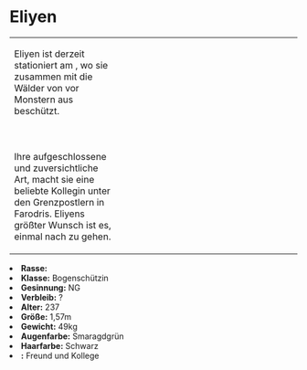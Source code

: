 # Eliyen

<primary-label ref="npc"/>

<secondary-label ref="faergria"/>

<secondary-label ref="farodris"/>

<secondary-label ref="farone"/>

<table>
<tr><td>
<p>
Eliyen ist derzeit stationiert am <a href="Inidal-Grenzposten.md"></a>, wo sie zusammen mit
<a href="Malon.md"></a> die Wälder von <a href="Farodris.md"></a> vor Monstern aus <a href="Inidal.md"></a> beschützt.
<br></br><br></br>
Ihre aufgeschlossene und zuversichtliche Art, macht sie eine beliebte Kollegin unter den Grenzpostlern in Farodris.
Eliyens größter Wunsch ist es, einmal nach <a href="Yerenas.md"></a> zu gehen.
</p>

</td><td width="300">
<!-- Edit here -->
<img src="eliyen.png" alt="" />
</td></tr>
</table>

<procedure title="Allgemeine Informationen">
<list columns="2">
<li><b>Rasse:</b> <a href="Folks.md" anchor="elfen"></a></li>
<li><b>Klasse:</b> Bogenschützin</li>
<li><b>Gesinnung:</b> NG</li>
<li><b>Verbleib:</b> ?</li>
</list>
</procedure>

<procedure title="Aussehen">
<list columns="3">
<li><b>Alter:</b> 237</li>
<li><b>Größe:</b> 1,57m</li>
<li><b>Gewicht:</b> 49kg</li>
<li><b>Augenfarbe:</b> Smaragdgrün</li>
<li><b>Haarfarbe:</b> Schwarz</li>
</list>
</procedure>

<procedure title="Beziehungen">
<list columns="2">
<li><b><a href="Malon.md"></a>:</b> Freund und Kollege</li>
</list>
</procedure>

<!--
## Notizen

- **Ziele:** 
- **Geheimnisse:** 
-->